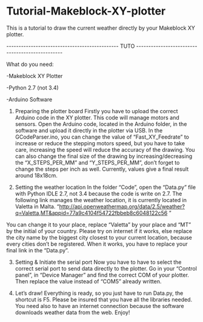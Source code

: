 # Tutorial-Makeblock-XY-plotter

This is a tutorial to draw the current weather directly by your Makeblock XY plotter. 

----------------------------------------------  TUTO ------------------------------------------------

What do you need:

-Makeblock XY Plotter

-Python 2.7 (not 3.4) 

-Arduino Software

1)	Preparing the plotter board 
Firstly you have to upload the correct Arduino code in the XY plotter. This code will manage motors and sensors. Open the Arduino code, located in the Arduino folder, in the software and upload it directly in the plotter via USB. In the GCodeParser.ino, you can change the value of “Fast_XY_Feedrate” to increase or reduce the stepping motors speed, but you have to take care, increasing the speed will reduce the accuracy of the drawing. You can also change the final size of the drawing by increasing/decreasing the “X_STEPS_PER_MM” and “Y_STEPS_PER_MM”, don’t forget to change the steps per inch as well. Currently, values give a final result around 18x18cm.

2)	Setting the weather location
In the folder “Code”, open the “Data.py” file with Python IDLE 2.7, not 3.4 because the code is write on 2.7. The following link manages the weather location, it is currently located in Valetta in Malta. “http://api.openweathermap.org/data/2.5/weather?q=Valetta,MT&appid=77a9c4104f54722fbbeb8c6048122c56 ”

You can change it to your place, replace “Valetta” by your place and “MT” by the initial of your country. Please try on internet if it works, else replace the city name by the biggest city closest to your current location, because every cities don’t be registered.
When it works, you have to replace your final link in the “Data.py”.

3)	Setting & Initiate the serial port
Now you have to have to select the correct serial port to send data directly to the plotter.
Go in your “Control panel”, in “Device Manager” and find the correct COM of your plotter.
Then replace the value instead of “COM5” already written.

4)	Let’s draw!
Everything is ready, so you just have to run Data.py, the shortcut is F5. Please be insured that you have all the libraries needed. You need also to have an internet connection because the software downloads weather data from the web. Enjoy!

